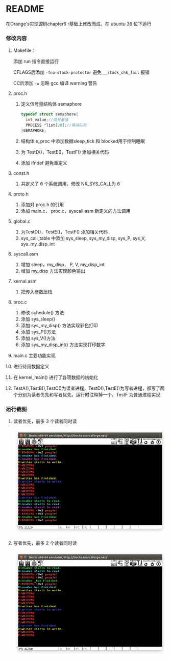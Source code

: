 # README

在Orange's实现源码chapter6 r基础上修改而成，在 ubuntu 36 位下运行

### 修改内容

1. Makefile：

   添加 run 指令直接运行

   CFLAGS后添加 `-fno-stack-protector` 避免 `__stack_chk_fail` 报错

   CC后添加 `-w` 忽略 gcc 编译 warning 警告

2. proc.h

   1. 定义信号量结构体 semaphore

      ```c
      typedef struct semaphore{
      	int value;//信号量值
      	PROCESS *list[20];//等待队列
      }SEMAPHORE;
      ```

   2. 结构体 s_proc 中添加数据sleep_tick 和 blocked用于控制睡眠

   3. 为 TestD()，TestE()，TestF() 添加相关代码

   4. 添加 ifndef 避免重定义

3. const.h

   1. 共定义了 6 个系统调用，修改 NR_SYS_CALL为 6

4. proto.h

   1. 添加对 proc.h 的引用
   2. 添加 main.c， proc.c，syscall.asm 新定义的方法调用

5. global.c

   1. 为TestD()，TestE()，TestF() 添加相关代码
   2. sys_call_table 中添加 sys_sleep, sys_my_disp, sys_P, sys_V, sys_my_disp_int

6. syscall.asm

   1. 增加 sleep，my_disp， P, V, my_disp_int
   2. 增加 my_disp 方法实现颜色输出

7. kernal.asm

   1. 把传入参数压栈

8. proc.c

   1. 修改 schedule() 方法
   2. 添加 sys_sleep()
   3. 添加 sys_my_disp() 方法实现彩色打印
   4. 添加 sys_P()方法
   5. 添加 sys_V()方法
   6. 添加 sys_my_disp_int() 方法实现打印数字

9. main.c 主要功能实现

  1. 进行待用数据定义
  2. 在 kernel_main() 进行了各项数据的初始化
  3. TestA(),TestB(),TestC()为读者进程，TestD(),TestE()为写者进程，都写了两个分别为读者优先和写者优先，运行时注释掉一个，TestF 为普通进程实现

### 运行截图

1. 读者优先，最多 3 个读者同时读

   ![读者优先](README.assets/读者优先.png)

2. 写者优先，最多 2 个读者同时读

   ![写者优先](README.assets/写者优先.png)

   